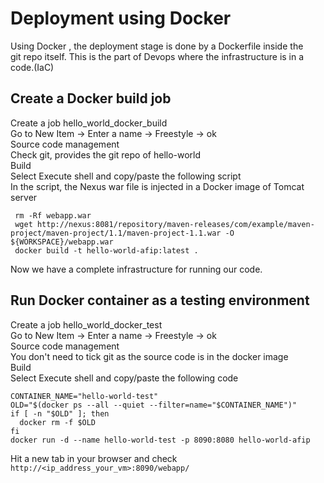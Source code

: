 # Deployment using Docker 
Using Docker , the deployment stage is done by a Dockerfile inside the  
git repo itself. This is the part of Devops where the infrastructure is in a code.(IaC)  

## Create a Docker build job
Create a job hello_world_docker_build  
Go to New Item -> Enter a name -> Freestyle -> ok      
Source code management  
Check git, provides the git repo of hello-world  
Build  
Select Execute shell and copy/paste the following script   
In the script, the Nexus war file is injected in a Docker image of Tomcat server  
```shell script
 rm -Rf webapp.war
 wget http://nexus:8081/repository/maven-releases/com/example/maven-project/maven-project/1.1/maven-project-1.1.war -O ${WORKSPACE}/webapp.war
 docker build -t hello-world-afip:latest .
```
Now we have a complete infrastructure for running our code. 

## Run  Docker container as a testing environment 
Create a job hello_world_docker_test  
Go to New Item -> Enter a name -> Freestyle -> ok    
Source code management  
You don't need to tick git as the source code is in the docker image  
Build  
Select Execute shell and copy/paste the following code  
```shell script
CONTAINER_NAME="hello-world-test"
OLD="$(docker ps --all --quiet --filter=name="$CONTAINER_NAME")"
if [ -n "$OLD" ]; then
  docker rm -f $OLD
fi
docker run -d --name hello-world-test -p 8090:8080 hello-world-afip
```
Hit a new tab in your browser and check   
```http://<ip_address_your_vm>:8090/webapp/```


